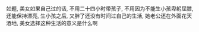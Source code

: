 如题, 美女如果自己过的话, 不用二十四小时带孩子, 不用因为不能生小孩卑躬屈膝, 还能保持漂亮, 生小孩之后, 又胖了还没有时间过自己的生活, 她老公还在外面花天酒地, 美女选择这种生活的意义是什么啊


